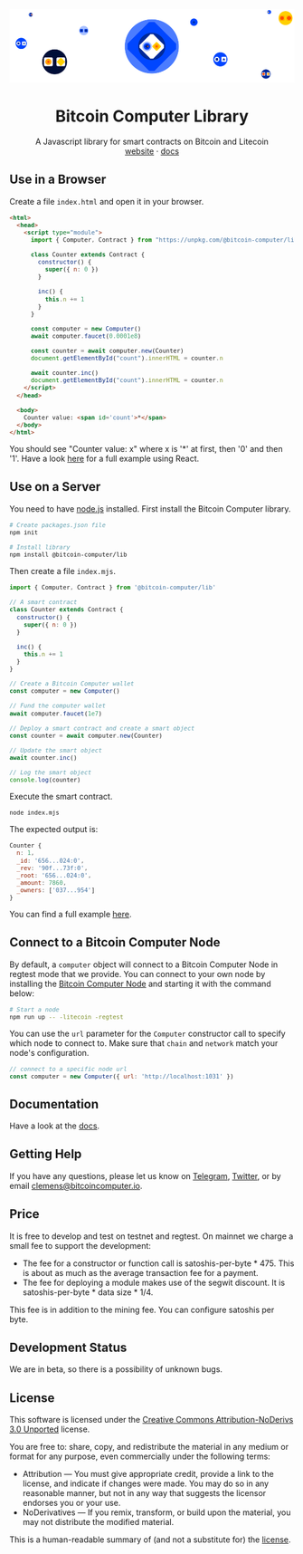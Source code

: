 <div align="center">
  <img src="./imgs/bitcoin-computer-lib@1x.png" alt="bitcoin-computer-logo" border="0" style="max-height: 180px"/>
  <h1>Bitcoin Computer Library</h1>
  <p>
    A Javascript library for smart contracts on Bitcoin and Litecoin<br />
    <a href="http://bitcoincomputer.io/">website</a> &#183; <a href="http://docs.bitcoincomputer.io/">docs</a>
  </p>
</div>

## Use in a Browser

Create a file `index.html` and open it in your browser.


<font size=1>

```html
<html>
  <head>
    <script type="module">
      import { Computer, Contract } from "https://unpkg.com/@bitcoin-computer/lib/dist/bc-lib.browser.min.mjs";

      class Counter extends Contract {
        constructor() {
          super({ n: 0 })
        }

        inc() {
          this.n += 1
        }
      }

      const computer = new Computer()
      await computer.faucet(0.0001e8)

      const counter = await computer.new(Counter)
      document.getElementById("count").innerHTML = counter.n

      await counter.inc()
      document.getElementById("count").innerHTML = counter.n
    </script>
  </head>

  <body>
    Counter value: <span id='count'>*</span>
  </body>
</html>
```

</font>

You should see "Counter value: x" where x is '*' at first, then '0' and then '1'. Have a look [here](https://github.com/bitcoin-computer/monorepo/tree/main/packages/cra-template#readme) for a full example using React.

## Use on a Server

You need to have [node.js](https://nodejs.org/en/) installed. First install the Bitcoin Computer library.

<font size=1>

```bash
# Create packages.json file
npm init

# Install library
npm install @bitcoin-computer/lib
```

</font>

Then create a file `index.mjs`.

<font size=1>

```js
import { Computer, Contract } from '@bitcoin-computer/lib'

// A smart contract
class Counter extends Contract {
  constructor() {
    super({ n: 0 })
  }

  inc() {
    this.n += 1
  }
}

// Create a Bitcoin Computer wallet
const computer = new Computer()

// Fund the computer wallet
await computer.faucet(1e7)

// Deploy a smart contract and create a smart object
const counter = await computer.new(Counter)

// Update the smart object
await counter.inc()

// Log the smart object
console.log(counter)
```

</font>

Execute the smart contract.

<font size=1>

```bash
node index.mjs
```

</font>

The expected output is:

<font size=1>

```js
Counter {
  n: 1,
  _id: '656...024:0',
  _rev: '90f...73f:0',
  _root: '656...024:0',
  _amount: 7860,
  _owners: ['037...954']
}
```

</font>

You can find a full example [here](https://github.com/bitcoin-computer/monorepo/tree/main/packages/nodejs-template#readme).

## Connect to a Bitcoin Computer Node

By default, a `computer` object will connect to a Bitcoin Computer Node in regtest mode that we provide. You can connect to your own node by installing the [Bitcoin Computer Node](https://github.com/bitcoin-computer/monorepo/tree/main/packages/node#readme) and starting it with the command below:

<font size=1>

```bash
# Start a node
npm run up -- -litecoin -regtest
```

</font>

You can use the `url` parameter for the `Computer` constructor call to specify which node to connect to. Make sure that `chain` and `network` match your node's configuration.

<font size=1>

```js
// connect to a specific node url
const computer = new Computer({ url: 'http://localhost:1031' })
```

</font>

## Documentation

Have a look at the [docs](https://docs.bitcoincomputer.io/).

## Getting Help

If you have any questions, please let us know on <a href="https://t.me/thebitcoincomputer" target="_blank">Telegram</a>, <a href="https://twitter.com/TheBitcoinToken" target="_blank">Twitter</a>, or by email clemens@bitcoincomputer.io.

## Price

It is free to develop and test on testnet and regtest. On mainnet we charge a small fee to support the development:
* The fee for a constructor or function call is satoshis-per-byte * 475. This is about as much as the average transaction fee for a payment.
* The fee for deploying a module makes use of the segwit discount. It is satoshis-per-byte * data size * 1/4.

This fee is in addition to the mining fee. You can configure satoshis per byte.

## Development Status

We are in beta, so there is a possibility of unknown bugs.

## License

This software is licensed under the [Creative Commons Attribution-NoDerivs 3.0 Unported](https://creativecommons.org/licenses/by-nd/3.0/) license.

You are free to: share, copy, and redistribute the material in any medium or format for any purpose, even commercially under the following terms:

- Attribution — You must give appropriate credit, provide a link to the license, and indicate if changes were made. You may do so in any reasonable manner, but not in any way that suggests the licensor endorses you or your use.
- NoDerivatives — If you remix, transform, or build upon the material, you may not distribute the modified material.

This is a human-readable summary of (and not a substitute for) the [license](https://creativecommons.org/licenses/by-nd/3.0/legalcode).
